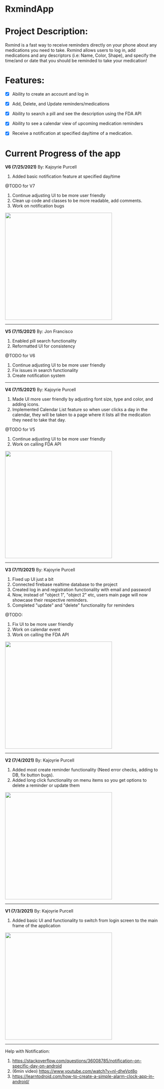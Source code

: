 # RxmindApp

# Project Description:
Rxmind is a fast way to receive reminders directly on your phone about any medications you need to take. Rxmind allows users to log in, add medications and any descriptors (i.e: Name, Color, Shape), and specify the time/and or date that you should be reminded to take your medication!

# Features:
- [x] Ability to create an account and log in
- [x] Add, Delete, and Update reminders/medications
- [x] Ability to search a pill and see the description using the FDA API
- [x] Ability to see a calendar view of upcoming medication reminders
- [x] Receive a notification at specified day/time of a medication.


# Current Progress of the app

**V6 (7/25/2021)** By: Kajoyrie Purcell
1. Added basic notification feature at specified day/time

@TODO for V7
1. Continue adjusting UI to be more user friendly
2. Clean up code and classes to be more readable, add comments.
3. Work on notification bugs

<img src="https://github.com/GitKj/RxmindApp/blob/master/rxmind_V6.gif" width=350>

--------------------------------------------------------------------------------------------------------

**V5 (7/15/2021)** By: Jon Francisco
1. Enabled pill search functionality
2. Reformatted UI for consistency
  
@TODO for V6
1. Continue adjusting UI to be more user friendly
2. Fix issues in search functionality
3. Create notification system

--------------------------------------------------------------------------------------------------------

**V4 (7/15/2021)** By: Kajoyrie Purcell
1. Made UI more user friendly by adjusting font size, type and color, and adding icons.
2. Implemented Calendar List feature so when user clicks a day in the calendar, they will be taken to a page where it lists all the medication they need to take that day.
  
@TODO for V5
1. Continue adjusting UI to be more user friendly
2. Work on calling FDA API

<img src="https://github.com/GitKj/RxmindApp/blob/master/rxmind_V4.gif" width=350>

--------------------------------------------------------------------------------------------------------


**V3 (7/11/2021)** By: Kajoyrie Purcell
1. Fixed up UI just a bit
2. Connected firebase realtime database to the project
3. Created log in and registration functionality with email and password
4. Now, instead of "object 1", "object 2" etc, users main page will now showcase their respective reminders.
5. Completed "update" and "delete" functionality for reminders

@TODO:
1. Fix UI to be more user friendly
2. Work on calendar event
3. Work on calling the FDA API

<img src="https://github.com/GitKj/RxmindApp/blob/master/rxmind_V3.gif" width=350>

--------------------------------------------------------------------------------------------------------


**V2 (7/4/2021)** By: Kajoyrie Purcell
1. Added most create reminder functionality (Need error checks, adding to DB, fix button bugs). 
2. Added long click functionality on menu items so you get options to delete a reminder or update them
<img src="https://github.com/GitKj/RxmindApp/blob/master/rxmind_V2.gif" width=350>


--------------------------------------------------------------------------------------------------------



**V1 (7/3/2021)** By: Kajoyrie Purcell
1. Added basic UI and functionality to switch from login screen to the main frame of the application
<img src="https://github.com/GitKj/RxmindApp/blob/master/rxmind_V1.gif" width=350>

--------------------------------------------------------------------------------------------------------

Help with Notification:

1. https://stackoverflow.com/questions/36008785/notification-on-specific-day-on-android
2. (6min video) https://www.youtube.com/watch?v=nl-dheVpt8o
3. https://learntodroid.com/how-to-create-a-simple-alarm-clock-app-in-android/



